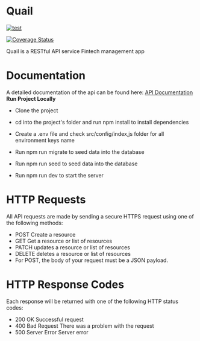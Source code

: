 # Quail

[![test](https://github.com/donaldcrane/quail/actions/workflows/.node.js.yml/badge.svg)](https://github.com/donaldcrane/quail/actions/workflows/.node.js.yml)

[![Coverage Status](https://coveralls.io/repos/github/donaldcrane/quail/badge.svg?branch=main)](https://coveralls.io/github/donaldcrane/quail?branch=main)

Quail is a RESTful API service Fintech management app

# Documentation

A detailed documentation of the api can be found here: [API Documentation](https://documenter.getpostman.com/view/11971882/VUjSFPBR)
**Run Project Locally**

- Clone the project
- cd into the project's folder and run npm install to install dependencies
- Create a .env file and check src/config/index,js folder for all environment keys name

- Run npm run migrate to seed data into the database
- Run npm run seed to seed data into the database
- Run npm run dev to start the server

# HTTP Requests

All API requests are made by sending a secure HTTPS request using one of the following methods:

- POST Create a resource
- GET Get a resource or list of resources
- PATCH updates a resource or list of resources
- DELETE deletes a resource or list of resources
- For POST, the body of your request must be a JSON payload.

# HTTP Response Codes

Each response will be returned with one of the following HTTP status codes:

- 200 OK Successful request
- 400 Bad Request There was a problem with the request
- 500 Server Error Server error
